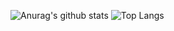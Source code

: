 ![Anurag's github stats](https://github-readme-stats.vercel.app/api?username=IchLebImAldi)
![Top Langs](https://github-readme-stats.vercel.app/api/top-langs/?username=IchLebImAldi)
